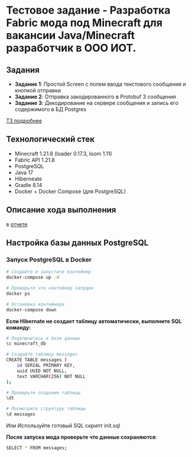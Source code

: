 # Тестовое задание - Разработка Fabric мода под Minecraft для вакансии Java/Minecraft разработчик в ООО ИОТ. 

## Задания
- **Задание 1**: Простой Screen с полем ввода текстового сообщения и кнопкой отправки
- **Задание 2**: Отправка закодированного в Protobuf 3 сообщения
- **Задание 3**: Декодирование на сервере сообщения и запись его содержимого в БД Postgres
  
[ТЗ подробнее](./Тестовое_задание.md)

## Технологический стек
- Minecraft 1.21.8 (loader 0.17.3, loom 1.11)
- Fabric API 1.21.8
- PostgreSQL 
- Java 17
- Hiberneate
- Gradle 8.14
- Docker + Docker Compose (для PostgreSQL)

## Описание хода выполнения
в [отчете](./report.md)

## Настройка базы данных PostgreSQL

### Запуск PostgreSQL в Docker

```bash
# Создайте и запустите контейнер
docker-compose up -d

# Проверьте что контейнер запущен
docker ps

# Остановка контейнера
docker-compose down
```

**Если Hibernate не создает таблицу автоматически, выполните SQL команду:**

```bash
# Подключитесь к базе данных
\c minecraft_db

# Создайте таблицу messages
CREATE TABLE messages (
    id SERIAL PRIMARY KEY,
    uuid UUID NOT NULL,
    text VARCHAR(256) NOT NULL
);

# Проверьте создание таблицы
\dt

# Посмотрите структуру таблицы
\d messages
```
Или Используйте готовый SQL скрипт init.sql

**После запуска мода проверьте что данные сохраняются**:
```bash
SELECT * FROM messages;
```


